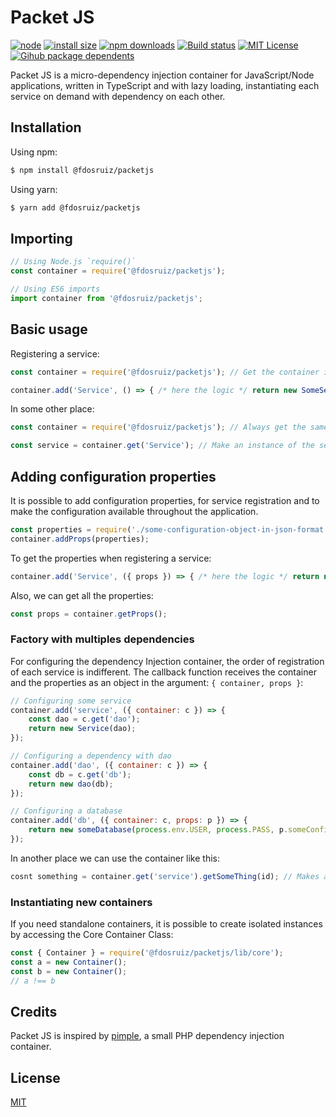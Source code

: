 # Packet JS

[![node](https://img.shields.io/node/v/@fdosruiz/packetjs.svg?maxAge=1000)](https://www.npmjs.com/package/@fdosruiz/packetjs)
[![install size](https://packagephobia.com/badge?p=@fdosruiz/packetjs)](https://packagephobia.com/result?p=@fdosruiz/packetjs)
[![npm downloads](https://img.shields.io/npm/dm/@fdosruiz/packetjs.svg?style=flat-square)](https://npm-stat.com/charts.html?package=@fdosruiz/packetjs)
[![Build status](https://github.com/fdosruiz/packetjs/actions/workflows/ci-cd.yml/badge.svg)](https://github.com/fdosruiz/packetjs/actions)
[![MIT License](https://img.shields.io/badge/license-MIT-blue.svg?style=flat)](https://github.com/fdosruiz/packetjs/blob/main/LICENSE)
[![Gihub package dependents](https://badgen.net/github/dependents-pkg/fdosruiz/packetjs)](https://github.com/fdosruiz/packetjs/network/dependents?dependent_type=PACKAGE)

Packet JS is a micro-dependency injection container for JavaScript/Node applications, written in TypeScript and with lazy loading, instantiating each service on demand with dependency on each other. 

## Installation

Using npm:

```bash
$ npm install @fdosruiz/packetjs
```

Using yarn:

```bash
$ yarn add @fdosruiz/packetjs
```

## Importing

```javascript
// Using Node.js `require()`
const container = require('@fdosruiz/packetjs');

// Using ES6 imports
import container from '@fdosruiz/packetjs';
```

## Basic usage

Registering a service:

```javascript
const container = require('@fdosruiz/packetjs'); // Get the container instance.

container.add('Service', () => { /* here the logic */ return new SomeService() });
```

In some other place:

```javascript
const container = require('@fdosruiz/packetjs'); // Always get the same instance of the container. (singleton pattern)

const service = container.get('Service'); // Make an instance of the service on demand, with lazy loading.
```

## Adding configuration properties

It is possible to add configuration properties, for service registration and to make the configuration available throughout the application.

```javascript
const properties = require('./some-configuration-object-in-json-format');
container.addProps(properties);
```

To get the properties when registering a service:

```javascript
container.add('Service', ({ props }) => { /* here the logic */ return new SomeService(props.someParam) });
```

Also, we can get all the properties:

```javascript
const props = container.getProps();
```

### Factory with multiples dependencies

For configuring the dependency Injection container, the order of registration of each service is indifferent. The callback function receives the container and the properties as an object in the argument: `{ container, props }`:

```javascript
// Configuring some service
container.add('service', ({ container: c }) => {
    const dao = c.get('dao');
    return new Service(dao);
});

// Configuring a dependency with dao
container.add('dao', ({ container: c }) => {
    const db = c.get('db');
    return new dao(db);
});

// Configuring a database
container.add('db', ({ container: c, props: p }) => {
    return new someDatabase(process.env.USER, process.PASS, p.someConfigurationProp);
});
```

In another place we can use the container like this:

```javascript
cosnt something = container.get('service').getSomeThing(id); // Makes an instance of the service with lazy loading for each service.
```

### Instantiating new containers

If you need standalone containers, it is possible to create isolated instances by accessing the Core Container Class:

```javascript
const { Container } = require('@fdosruiz/packetjs/lib/core');
const a = new Container();
const b = new Container();
// a !== b
```

## Credits

Packet JS is inspired by [pimple](https://github.com/silexphp/Pimple), a small PHP dependency injection container.

## License

[MIT](https://github.com/fdosruiz/packetjs/blob/main/LICENSE)


